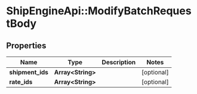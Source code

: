 # ShipEngineApi::ModifyBatchRequestBody

## Properties
Name | Type | Description | Notes
------------ | ------------- | ------------- | -------------
**shipment_ids** | **Array&lt;String&gt;** |  | [optional] 
**rate_ids** | **Array&lt;String&gt;** |  | [optional] 


